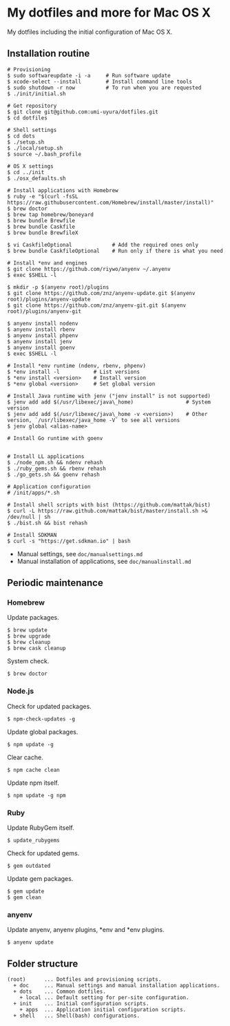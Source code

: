 My dotfiles and more for Mac OS X
=================================

My dotfiles including the initial configuration of Mac OS X.


Installation routine
---------------------

```
# Provisioning
$ sudo softwareupdate -i -a     # Run software update
$ xcode-select --install        # Install command line tools
$ sudo shutdown -r now          # To run when you are requested
$ ./init/initial.sh

# Get repository
$ git clone git@github.com:umi-uyura/dotfiles.git
$ cd dotfiles

# Shell settings
$ cd dots
$ ./setup.sh
$ ./local/setup.sh
$ source ~/.bash_profile

# OS X settings
$ cd ../init
$ ./osx_defaults.sh

# Install applications with Homebrew
$ ruby -e "$(curl -fsSL https://raw.githubusercontent.com/Homebrew/install/master/install)"
$ brew doctor
$ brew tap homebrew/boneyard
$ brew bundle Brewfile
$ brew bundle Caskfile
$ brew bundle BrewfileX

$ vi CaskfileOptional             # Add the required ones only
$ brew bundle CaskfileOptional    # Run only if there is what you need

# Install *env and engines
$ git clone https://github.com/riywo/anyenv ~/.anyenv
$ exec $SHELL -l

$ mkdir -p $(anyenv root)/plugins
$ git clone https://github.com/znz/anyenv-update.git $(anyenv root)/plugins/anyenv-update
$ git clone https://github.com/znz/anyenv-git.git $(anyenv root)/plugins/anyenv-git

$ anyenv install nodenv
$ anyenv install rbenv
$ anyenv install phpenv
$ anyenv install jenv
$ anyenv install goenv
$ exec $SHELL -l

# Install *env runtime (ndenv, rbenv, phpenv)
$ *env install -l           # List versions
$ *env install <version>    # Install version
$ *env global <version>     # Set global version

# Install Java runtime with jenv ("jenv install" is not supported)
$ jenv add add $(/usr/libexec/java\_home)                 # System version
$ jenv add add $(/usr/libexec/java\_home -v <version>)    # Other version, `/usr/libexec/java_home -V` to see all versions
$ jenv global <alias-name>

# Install Go runtime with goenv


# Install LL applications
$ ./node_npm.sh && ndenv rehash
$ ./ruby_gems.sh && rbenv rehash
$ ./go_gets.sh && goenv rehash

# Application configuration
# /init/apps/*.sh

# Install shell scripts with bist (https://github.com/mattak/bist)
$ curl -L https://raw.github.com/mattak/bist/master/install.sh >& /dev/null | sh
$ ./bist.sh && bist rehash

# Install SDKMAN
$ curl -s "https://get.sdkman.io" | bash
```

* Manual settings, see `doc/manualsettings.md`
* Manual installation of applications, see `doc/manualinstall.md`


Periodic maintenance
--------------------

### Homebrew

Update packages.

```
$ brew update
$ brew upgrade
$ brew cleanup
$ brew cask cleanup
```

System check.

```
$ brew doctor
```

### Node.js

Check for updated packages.

```
$ npm-check-updates -g
```

Update global packages.

```
$ npm update -g
```

Clear cache.

```
$ npm cache clean
```

Update npm itself.

```
$ npm update -g npm
```

### Ruby

Update RubyGem itself.

```
$ update_rubygems
```

Check for updated gems.

```
$ gem outdated
```

Update gem packages.

```
$ gem update
$ gem clean
```

### anyenv

Update anyenv, anyenv plugins, *env and *env plugins.

```
$ anyenv update
```


Folder structure
----------------

```
(root)      ... Dotfiles and provisioning scripts.
  + doc     ... Manual settings and manual installation applications.
  + dots    ... Common dotfiles.
    + local ... Default setting for per-site configuration.
  + init    ... Initial configuration scripts.
    + apps  ... Application initial configuration scripts.
  + shell   ... Shell(bash) configurations.
```
